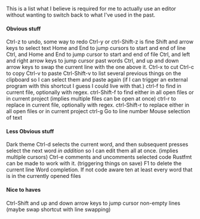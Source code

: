 This is a list what I believe is required for me to actually use an editor without wanting to switch back to what I've used in the past.

#### Obvious stuff
Ctrl-z to undo, some way to redo Ctrl-y or ctrl-Shift-z is fine
Shift and arrow keys to select text
Home and End to jump cursors to start and end of line
Ctrl, and Home and End to jump cursor to start and end of file
Ctrl, and left and right arrow keys to jump cursor past words
Ctrl, and up and down arrow keys to swap the current line with the one above it.
Ctrl-x to cut
Ctrl-c to copy
Ctrl-v to paste
Ctrl-Shift-v to list several previous things on the clipboard so I can select them and paste again (if I can trigger an external program with this shortcut I guess I could live with that.)
ctrl-f to find in current file, optionally with regex.
ctrl-Shift-f to find either in all open files or in current project (implies multiple files can be open at once)
ctrl-r to replace in current file, optionally with regex.
ctrl-Shift-r to replace either in all open files or in current project
ctrl-g Go to line number
Mouse selection of text

#### Less Obvious stuff
Dark theme
Ctrl-d selects the current word, and then subsequent presses select the next word *in addition* so I can edit them all at once. (implies multiple cursors)
Ctrl-e comments and uncomments selected code
Rustfmt can be made to work with it. (triggering things on save)
F1 to delete the current line
Word completion. If not code aware ten at least every word that is in the currently opened files

#### Nice to haves
Ctrl-Shift and up and down arrow keys to jump cursor non-empty lines (maybe swap shortcut with line swapping)
